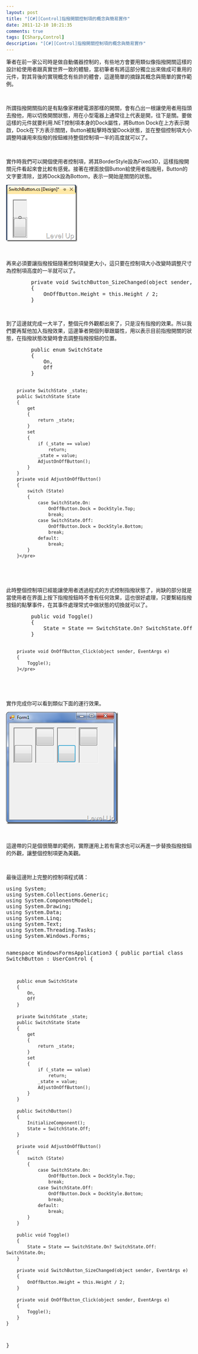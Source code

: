 ```yaml
---
layout: post
title: "[C#][Control]指撥開關控制項的概念與簡易實作"
date: 2011-12-10 10:21:35
comments: true
tags: [CSharp,Control]
description: "[C#][Control]指撥開關控制項的概念與簡易實作"
---
```

<p>
	筆者在前一家公司時是做自動儀器控制的，有些地方會要用類似像指撥開關這樣的設計給使用者跟真實世界一致的體驗，當初筆者有將這部分獨立出來做成可重用的元件，對其背後的實現概念有些許的體會，這邊簡單的摘錄其概念與簡單的實作範例。</p>
<p>
	 </p>
<p>
	所謂指撥開關指的是有點像家裡總電源那樣的開關，會有凸出一根讓使用者用指頭去撥他，用以切換開關狀態，用在小型電器上通常往上代表是開，往下是關。要做這樣的元件就要利用.NET控制項本身的Dock屬性，將Button Dock在上方表示開啟，Dock在下方表示關閉，Button被點擊時改變Dock狀態，並在整個控制項大小調整時讓用來指撥的按鈕維持整個控制項一半的高度就可以了。</p>
<p>
	 </p>
<p>
	實作時我們可以開個使用者控制項，將其BorderStyle設為Fixed3D，這樣指撥開關元件看起來會比較有感覺。接著在裡面放個Button給使用者指撥用，Button的文字要清除，並將Dock設為Bottom，表示一開始是關閉的狀態。</p>
<p>
	<img alt="image" border="0" height="154" src="\images\posts\61495\image_thumb_2.png" style="border-bottom: 0px; border-left: 0px; border-top: 0px; border-right: 0px" width="193" /></p>
<p>
	 </p>
<p>
	再來必須要讓指撥按鈕隨著控制項變更大小，這只要在控制項大小改變時調整尺寸為控制項高度的一半就可以了。</p>
<div class="wlWriterSmartContent" id="scid:812469c5-0cb0-4c63-8c15-c81123a09de7:b56d7a58-4ccc-4605-9ab9-95b69d9fe91a" style="padding-bottom: 0px; margin: 0px; padding-left: 0px; padding-right: 0px; display: inline; float: none; padding-top: 0px">
	<pre class="c#" name="code">
        private void SwitchButton_SizeChanged(object sender, EventArgs e)
        {
            OnOffButton.Height = this.Height / 2;
        }</pre>
</div>
<p>
	 </p>
<p>
	到了這邊就完成一大半了，整個元件外觀都出來了，只是沒有指撥的效果。所以我們要再幫他加入指撥效果，這邊筆者開個列舉跟屬性，用以表示目前指撥開關的狀態，在指撥狀態改變時會去調整指撥按鈕的位置。</p>
<div class="wlWriterSmartContent" id="scid:812469c5-0cb0-4c63-8c15-c81123a09de7:75da9c95-db75-487f-943b-e9331a9b31ad" style="padding-bottom: 0px; margin: 0px; padding-left: 0px; padding-right: 0px; display: inline; float: none; padding-top: 0px">
	<pre class="c#" name="code">
        public enum SwitchState
        {
            On,
            Off
        }

        private SwitchState _state;
        public SwitchState State 
        {
            get
            {
                return _state;
            }
            set
            {
                if (_state == value)
                    return;
                _state = value;
                AdjustOnOffButton();
            }
        }
        private void AdjustOnOffButton()
        {
            switch (State)
            {
                case SwitchState.On:
                    OnOffButton.Dock = DockStyle.Top;
                    break;
                case SwitchState.Off:
                    OnOffButton.Dock = DockStyle.Bottom;
                    break;
                default:
                    break;
            }
        }</pre>
</div>
<p>
	 </p>
<p>
	此時整個控制項已經能讓使用者透過程式的方式控制指撥狀態了，尚缺的部分就是當使用者在界面上按下指撥按鈕時不會有任何效果，這也很好處理，只要繫結指撥按鈕的點擊事件，在其事件處理常式中做狀態的切換就可以了。</p>
<div class="wlWriterSmartContent" id="scid:812469c5-0cb0-4c63-8c15-c81123a09de7:6195ad08-c269-4494-bbe7-6f389e7081ad" style="padding-bottom: 0px; margin: 0px; padding-left: 0px; padding-right: 0px; display: inline; float: none; padding-top: 0px">
	<pre class="c#" name="code">
        public void Toggle()
        {
            State = State == SwitchState.On? SwitchState.Off: SwitchState.On;
        }

        private void OnOffButton_Click(object sender, EventArgs e)
        {
            Toggle();
        }</pre>
</div>
<p>
	 </p>
<p>
	實作完成你可以看到類似下面的運行效果。</p>
<p>
	<img alt="image" border="0" height="304" src="\images\posts\61495\image_thumb_3.png" style="border-bottom: 0px; border-left: 0px; border-top: 0px; border-right: 0px" width="304" /></p>
<p>
	 </p>
<p>
	這邊帶的只是個很簡單的範例，實際運用上若有需求也可以再進一步替換指撥按鈕的外觀，讓整個控制項更為美觀。</p>
<p>
	 </p>
<p>
	最後這邊附上完整的控制項程式碼：</p>
<div class="wlWriterSmartContent" id="scid:812469c5-0cb0-4c63-8c15-c81123a09de7:411dbca0-d81a-4d5a-b04b-050862eb602f" style="padding-bottom: 0px; margin: 0px; padding-left: 0px; padding-right: 0px; display: inline; float: none; padding-top: 0px">
	<pre class="c#" name="code">
using System;
using System.Collections.Generic;
using System.ComponentModel;
using System.Drawing;
using System.Data;
using System.Linq;
using System.Text;
using System.Threading.Tasks;
using System.Windows.Forms;

namespace WindowsFormsApplication3
{
    public partial class SwitchButton : UserControl
    {

        public enum SwitchState
        {
            On,
            Off
        }

        private SwitchState _state;
        public SwitchState State 
        {
            get
            {
                return _state;
            }
            set
            {
                if (_state == value)
                    return;
                _state = value;
                AdjustOnOffButton();
            }
        }

        public SwitchButton()
        {
            InitializeComponent();
            State = SwitchState.Off;
        }

        private void AdjustOnOffButton()
        {
            switch (State)
            {
                case SwitchState.On:
                    OnOffButton.Dock = DockStyle.Top;
                    break;
                case SwitchState.Off:
                    OnOffButton.Dock = DockStyle.Bottom;
                    break;
                default:
                    break;
            }
        }

        public void Toggle()
        {
            State = State == SwitchState.On? SwitchState.Off: SwitchState.On;
        }

        private void SwitchButton_SizeChanged(object sender, EventArgs e)
        {
            OnOffButton.Height = this.Height / 2;
        }

        private void OnOffButton_Click(object sender, EventArgs e)
        {
            Toggle();
        }
    }
}</pre>
</div>
<p>
	 </p>
